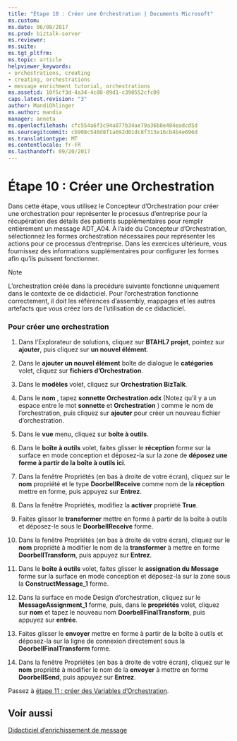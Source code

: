 ```yaml
---
title: "Étape 10 : Créer une Orchestration | Documents Microsoft"
ms.custom: 
ms.date: 06/08/2017
ms.prod: biztalk-server
ms.reviewer: 
ms.suite: 
ms.tgt_pltfrm: 
ms.topic: article
helpviewer_keywords:
- orchestrations, creating
- creating, orchestrations
- message enrichment tutorial, orchestrations
ms.assetid: 10f5cf3d-4a34-4c80-89d1-c390552cfc09
caps.latest.revision: "3"
author: MandiOhlinger
ms.author: mandia
manager: anneta
ms.openlocfilehash: cfc554a6f3c94a077b34ae79a36b8e484eadcd5d
ms.sourcegitcommit: cb908c540d8f1a692d01dc8f313e16cb4b4e696d
ms.translationtype: MT
ms.contentlocale: fr-FR
ms.lasthandoff: 09/20/2017
---
```

# <a name="step-10-create-an-orchestration"></a>Étape 10 : Créer une Orchestration
Dans cette étape, vous utilisez le Concepteur d’Orchestration pour créer une orchestration pour représenter le processus d’entreprise pour la récupération des détails des patients supplémentaires pour remplir entièrement un message ADT_A04. À l’aide du Concepteur d’Orchestration, sélectionnez les formes orchestration nécessaires pour représenter les actions pour ce processus d’entreprise. Dans les exercices ultérieure, vous fournissez des informations supplémentaires pour configurer les formes afin qu’ils puissent fonctionner.  
  
> [!NOTE]
>  L’orchestration créée dans la procédure suivante fonctionne uniquement dans le contexte de ce didacticiel. Pour l’orchestration fonctionne correctement, il doit les références d’assembly, mappages et les autres artefacts que vous créez lors de l’utilisation de ce didacticiel.  
  
### <a name="to-create-an-orchestration"></a>Pour créer une orchestration  
  
1.  Dans l’Explorateur de solutions, cliquez sur **BTAHL7 projet**, pointez sur **ajouter**, puis cliquez sur **un nouvel élément**.  
  
2.  Dans le **ajouter un nouvel élément** boîte de dialogue le **catégories** volet, cliquez sur **fichiers d’Orchestration**.  
  
3.  Dans le **modèles** volet, cliquez sur **Orchestration BizTalk**.  
  
4.  Dans le **nom** , tapez **sonnette Orchestration.odx** (Notez qu’il y a un espace entre le mot **sonnette** et **Orchestration** ) comme le nom de l’orchestration, puis cliquez sur **ajouter** pour créer un nouveau fichier d’orchestration.  
  
5.  Dans le **vue** menu, cliquez sur **boîte à outils**.  
  
6.  Dans le **boîte à outils** volet, faites glisser le **réception** forme sur la surface en mode conception et déposez-la sur la zone de **déposez une forme à partir de la boîte à outils ici**.  
  
7.  Dans la fenêtre Propriétés (en bas à droite de votre écran), cliquez sur le **nom** propriété et le type **DoorbellReceive** comme nom de la **réception** mettre en forme, puis appuyez sur  **Entrez**.  
  
8.  Dans la fenêtre Propriétés, modifiez la **activer** propriété **True**.  
  
9. Faites glisser le **transformer** mettre en forme à partir de la boîte à outils et déposez-le sous le **DoorbellReceive** forme.  
  
10. Dans la fenêtre Propriétés (en bas à droite de votre écran), cliquez sur le **nom** propriété à modifier le nom de la **transformer** à mettre en forme **DoorbellTransform**, puis appuyez sur **Entrez**.  
  
11. Dans le **boîte à outils** volet, faites glisser le **assignation du Message** forme sur la surface en mode conception et déposez-la sur la zone sous la **ConstructMessage_1** forme.  
  
12. Dans la surface en mode Design d’orchestration, cliquez sur le **MessageAssignment_1** forme, puis, dans le **propriétés** volet, cliquez sur **nom** et tapez le nouveau nom  **DoorbellFinalTransform**, puis appuyez sur **entrée**.  
  
13. Faites glisser le **envoyer** mettre en forme à partir de la boîte à outils et déposez-la sur la ligne de connexion directement sous la **DoorbellFinalTransform** forme.  
  
14. Dans la fenêtre Propriétés (en bas à droite de votre écran), cliquez sur le **nom** propriété à modifier le nom de la **envoyer** à mettre en forme **DoorbellSend**, puis appuyez sur  **Entrez**.  
  
 Passez à [étape 11 : créer des Variables d’Orchestration](../../adapters-and-accelerators/accelerator-hl7/step-11-create-orchestration-variables.md).  
  
## <a name="see-also"></a>Voir aussi  
 [Didacticiel d’enrichissement de message](../../adapters-and-accelerators/accelerator-hl7/message-enrichment-tutorial.md)